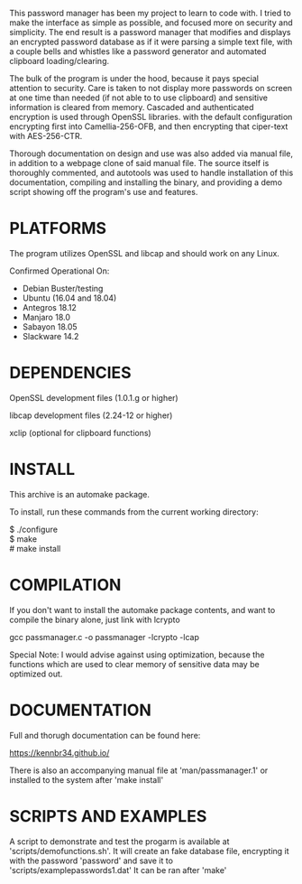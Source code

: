 This password manager has been my project to learn to code with. I tried to make the interface as simple as possible, and focused more on security and simplicity. The end result is a password manager that modifies and displays an encrypted password database as if it were parsing a simple text file, with a couple bells and whistles like a password generator and automated clipboard loading/clearing. 

The bulk of the program is under the hood, because it pays special attention to security. Care is taken to not display more passwords on screen at one time than needed (if not able to to use clipboard) and sensitive information is cleared from memory. Cascaded and authenticated encryption is used through OpenSSL libraries. with the default configuration encrypting  first into Camellia-256-OFB, and then encrypting that ciper-text with AES-256-CTR.

Thorough documentation on design and use was also added via manual file, in addition to a webpage clone of said manual file. The source itself is thoroughly commented, and autotools was used to handle installation of this documentation, compiling and installing the binary, and providing a demo script showing off the program's use and features.

# PLATFORMS

The program utilizes OpenSSL and libcap and should work on any Linux.

Confirmed Operational On:

* Debian Buster/testing
* Ubuntu (16.04 and 18.04)
* Antegros 18.12
* Manjaro 18.0
* Sabayon 18.05
* Slackware 14.2

# DEPENDENCIES

OpenSSL development files (1.0.1.g or higher)

libcap development files (2.24-12 or higher)

xclip (optional for clipboard functions)

# INSTALL

This archive is an automake package.

To install, run these commands from the current working directory:

$ ./configure\
$ make\
\# make install

# COMPILATION

If you don't want to install the automake package contents, and want to compile the binary alone, just link with lcrypto

gcc passmanager.c -o passmanager -lcrypto -lcap

Special Note: I would advise against using optimization, because the functions which are used to clear memory of sensitive data may be optimized out.

# DOCUMENTATION

Full and thorugh documentation can be found here:

https://kennbr34.github.io/

There is also an accompanying manual file at 'man/passmanager.1' or installed to the system after 'make install'

# SCRIPTS AND EXAMPLES

A script to demonstrate and test the progarm is available at 'scripts/demofunctions.sh'. It will create an fake database file, encrypting it with the password 'password' and save it to 'scripts/examplepasswords1.dat'  It can be ran after 'make'
